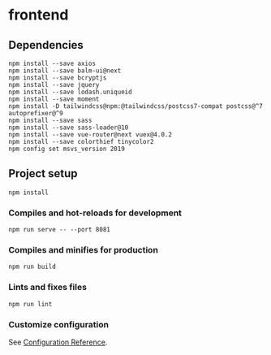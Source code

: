 # frontend

## Dependencies
```
npm install --save axios 
npm install --save balm-ui@next
npm install --save bcryptjs 
npm install --save jquery 
npm install --save lodash.uniqueid 
npm install --save moment 
npm install -D tailwindcss@npm:@tailwindcss/postcss7-compat postcss@^7 autoprefixer@^9
npm install --save sass
npm install --save sass-loader@10
npm install --save vue-router@next vuex@4.0.2
npm install --save colorthief tinycolor2
npm config set msvs_version 2019
```

## Project setup
```
npm install
```

### Compiles and hot-reloads for development
```
npm run serve -- --port 8081
```

### Compiles and minifies for production
```
npm run build
```

### Lints and fixes files
```
npm run lint
```

### Customize configuration
See [Configuration Reference](https://cli.vuejs.org/config/).

